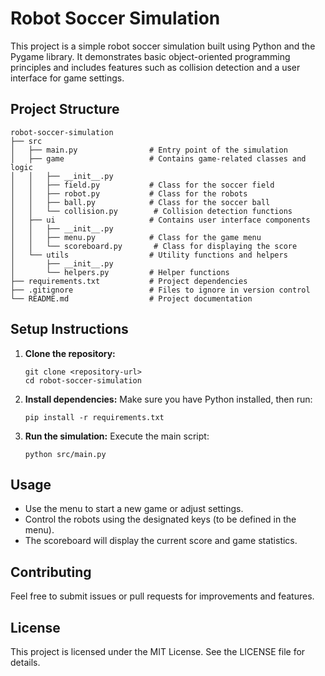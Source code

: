 # Robot Soccer Simulation

This project is a simple robot soccer simulation built using Python and the Pygame library. It demonstrates basic object-oriented programming principles and includes features such as collision detection and a user interface for game settings.

## Project Structure

```
robot-soccer-simulation
├── src
│   ├── main.py                # Entry point of the simulation
│   ├── game                   # Contains game-related classes and logic
│   │   ├── __init__.py
│   │   ├── field.py           # Class for the soccer field
│   │   ├── robot.py           # Class for the robots
│   │   ├── ball.py            # Class for the soccer ball
│   │   └── collision.py        # Collision detection functions
│   ├── ui                     # Contains user interface components
│   │   ├── __init__.py
│   │   ├── menu.py            # Class for the game menu
│   │   └── scoreboard.py       # Class for displaying the score
│   └── utils                  # Utility functions and helpers
│       ├── __init__.py
│       └── helpers.py         # Helper functions
├── requirements.txt           # Project dependencies
├── .gitignore                 # Files to ignore in version control
└── README.md                  # Project documentation
```

## Setup Instructions

1. **Clone the repository:**
   ```
   git clone <repository-url>
   cd robot-soccer-simulation
   ```

2. **Install dependencies:**
   Make sure you have Python installed, then run:
   ```
   pip install -r requirements.txt
   ```

3. **Run the simulation:**
   Execute the main script:
   ```
   python src/main.py
   ```

## Usage

- Use the menu to start a new game or adjust settings.
- Control the robots using the designated keys (to be defined in the menu).
- The scoreboard will display the current score and game statistics.

## Contributing

Feel free to submit issues or pull requests for improvements and features. 

## License

This project is licensed under the MIT License. See the LICENSE file for details.